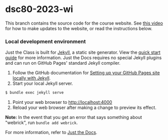 # dsc80-2023-wi

This branch contains the source code for the course website. See [this video](https://www.youtube.com/watch?v=MEeLr9GRa3I) for how to make updates to the website, or read the instructions below.

### Local development environment

Just the Class is built for [Jekyll](https://jekyllrb.com), a static site generator. View the [quick start guide](https://jekyllrb.com/docs/) for more information. Just the Docs requires no special Jekyll plugins and can run on GitHub Pages' standard Jekyll compiler.

1. Follow the GitHub documentation for [Setting up your GitHub Pages site locally with Jekyll](https://help.github.com/en/articles/setting-up-your-github-pages-site-locally-with-jekyll).
1. Start your local Jekyll server.
```bash
$ bundle exec jekyll serve
```
1. Point your web browser to [http://localhost:4000](http://localhost:4000)
1. Reload your web browser after making a change to preview its effect.

**Note:** In the event that you get an error that says something about "webrick", run `bundle add webrick`.

For more information, refer to [Just the Docs](https://pmarsceill.github.io/just-the-docs/).
